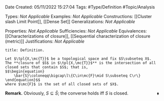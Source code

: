 <div class="topSpace"></div>

Date Created: 05/11/2022 15:27:04
Tags: #Type/Definition #Topic/Analysis

Types: <i>Not Applicable</i>
Examples: <i>Not Applicable</i>
Constructions: [[Cluster slash Limit Point]], [[Dense Set]]
Generalizations: <i>Not Applicable</i>

Properties: <i>Not Applicable</i>
Sufficiencies: <i>Not Applicable</i>
Equivalences: [[Characterizations of closure]], [[Sequential characterization of closure (metric)]]
Justifications: <i>Not Applicable</i>

``` ad-Definition
title: Definition.

Let $\tpl{X,\mc{T}}$ be a topological space and fix $S\subseteq X$. The **closure of $S$ in $\tpl{X,\mc{T}}$** is the intersection of all closed sets that contain $S$; that is,
$$\begin{equation}
    \bar{S}\coloneqq\bigcap\l\{C\in\mc{F}\mid S\subseteq C\r\}
\end{equation}$$
where $\mc{F}$ is the set of all closed sets of $X$.

```

<b>Remark.</b> Obviously, $S\subseteq\bar{S}$; the converse holds iff $S$ is closed.<span style="float:right;">$\blacklozenge$</span>
